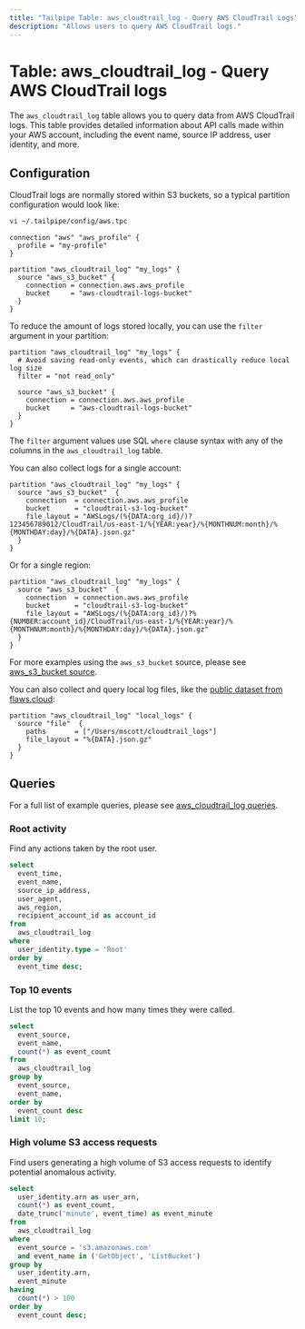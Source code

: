 ```yaml
---
title: "Tailpipe Table: aws_cloudtrail_log - Query AWS CloudTrail Logs"
description: "Allows users to query AWS CloudTrail logs."
---
```


# Table: aws_cloudtrail_log - Query AWS CloudTrail logs

The `aws_cloudtrail_log` table allows you to query data from AWS CloudTrail logs. This table provides detailed information about API calls made within your AWS account, including the event name, source IP address, user identity, and more.

## Configuration

CloudTrail logs are normally stored within S3 buckets, so a typical partition configuration would look like:

```sh
vi ~/.tailpipe/config/aws.tpc
```

```hcl
connection "aws" "aws_profile" {
  profile = "my-profile"
}

partition "aws_cloudtrail_log" "my_logs" {
  source "aws_s3_bucket" {
    connection = connection.aws.aws_profile
    bucket     = "aws-cloudtrail-logs-bucket"
  }
}
```

To reduce the amount of logs stored locally, you can use the `filter` argument in your partition:

```hcl
partition "aws_cloudtrail_log" "my_logs" {
  # Avoid saving read-only events, which can drastically reduce local log size
  filter = "not read_only"

  source "aws_s3_bucket" {
    connection = connection.aws.aws_profile
    bucket     = "aws-cloudtrail-logs-bucket"
  }
}
```

The `filter` argument values use SQL `where` clause syntax with any of the columns in the `aws_cloudtrail_log` table.

You can also collect logs for a single account:

```hcl
partition "aws_cloudtrail_log" "my_logs" {
  source "aws_s3_bucket"  {
    connection  = connection.aws.aws_profile
    bucket      = "cloudtrail-s3-log-bucket"
    file_layout = "AWSLogs/(%{DATA:org_id}/)?123456789012/CloudTrail/us-east-1/%{YEAR:year}/%{MONTHNUM:month}/%{MONTHDAY:day}/%{DATA}.json.gz"
  }
}
```

Or for a single region:

```hcl
partition "aws_cloudtrail_log" "my_logs" {
  source "aws_s3_bucket"  {
    connection  = connection.aws.aws_profile
    bucket      = "cloudtrail-s3-log-bucket"
    file_layout = "AWSLogs/(%{DATA:org_id}/)?%{NUMBER:account_id}/CloudTrail/us-east-1/%{YEAR:year}/%{MONTHNUM:month}/%{MONTHDAY:day}/%{DATA}.json.gz"
  }
}
```

For more examples using the `aws_s3_bucket` source, please see [aws_s3_bucket source](https://hub.tailpipe.io/plugins/turbot/aws/sources/aws_s3_bucket).

You can also collect and query local log files, like the [public dataset from flaws.cloud](https://summitroute.com/blog/2020/10/09/public_dataset_of_cloudtrail_logs_from_flaws_cloud/):

```hcl
partition "aws_cloudtrail_log" "local_logs" {
  source "file"  {
    paths       = ["/Users/mscott/cloudtrail_logs"]
    file_layout = "%{DATA}.json.gz"
  }
}
```

## Queries

For a full list of example queries, please see [aws_cloudtrail_log queries](https://hub.tailpipe.io/plugins/turbot/aws/queries/aws_cloudtrail_log).

### Root activity

Find any actions taken by the root user.

```sql
select
  event_time,
  event_name,
  source_ip_address,
  user_agent,
  aws_region,
  recipient_account_id as account_id
from
  aws_cloudtrail_log
where
  user_identity.type = 'Root'
order by
  event_time desc;
```

### Top 10 events

List the top 10 events and how many times they were called.

```sql
select
  event_source,
  event_name,
  count(*) as event_count
from
  aws_cloudtrail_log
group by
  event_source,
  event_name,
order by
  event_count desc
limit 10;
```

### High volume S3 access requests

Find users generating a high volume of S3 access requests to identify potential anomalous activity.

```sql
select
  user_identity.arn as user_arn,
  count(*) as event_count,
  date_trunc('minute', event_time) as event_minute
from
  aws_cloudtrail_log
where
  event_source = 's3.amazonaws.com'
  and event_name in ('GetObject', 'ListBucket')
group by
  user_identity.arn,
  event_minute
having
  count(*) > 100
order by
  event_count desc;
```
